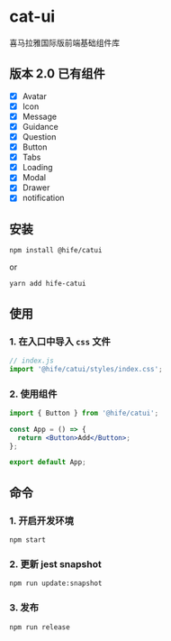 # cat-ui

喜马拉雅国际版前端基础组件库

## 版本 2.0 已有组件

- [x] Avatar
- [x] Icon
- [x] Message
- [x] Guidance
- [x] Question
- [x] Button
- [x] Tabs
- [x] Loading
- [x] Modal
- [x] Drawer
- [x] notification

## 安装

```shell
npm install @hife/catui
```

or

```shell
yarn add hife-catui
```

## 使用

### 1. 在入口中导入 `css` 文件

```js
// index.js
import '@hife/catui/styles/index.css';
```

### 2. 使用组件

```jsx
import { Button } from '@hife/catui';

const App = () => {
  return <Button>Add</Button>;
};

export default App;
```

## 命令

### 1. 开启开发环境

```shell
npm start
```

### 2. 更新 jest snapshot

```shell
npm run update:snapshot
```

### 3. 发布

```shell
npm run release
```
